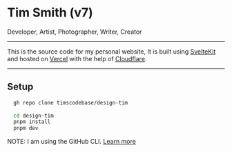 # Tim Smith (v7)

Developer, Artist, Photographer, Writer, Creator

---

This is the source code for my personal website, It is built using [SvelteKit](https://kit.svelte.dev/) and hosted on [Vercel](https://vercel.com/) with the help of [Cloudflare](https://www.cloudflare.com/).

---

## Setup

```bash
  gh repo clone timscodebase/design-tim
  
  cd design-tim
  pnpm install
  pnpm dev
```

NOTE: I am using the GitHub CLI.  [Learn more](https://cli.github.com/)
